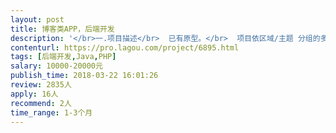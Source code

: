 ```yaml
---                
layout: post       
title: 博客类APP，后端开发           
description: '</br>一.项目描述</br>	已有原型。</br>	项目依区域/主题 分组的多语言协作型博客平台，注重多元内容（语种、知识、文化等）的传播与全球性交流。</br>二.主要功能</br>	小组、文章、动态。</br>三.可参考产品</br>	豆瓣APP（除 书影音部分）</br>	Wikipedia （多语言条目模式）</br>四.人员要求</br>	1.产品有一定创新性，精通数据架构者优先，能力初级的请不要接，以免耽误大家时间。</br>	2.APP发展方向与维基相似，具有慈善性质。希望开发人员热衷于公益活动，并希望可以长期合作。</br>	3.开发时间充裕，语言最好java，云服务器使用AWS。</br>	4.最好成都、重庆地区。</br>'     
contenturl: https://pro.lagou.com/project/6895.html      
tags: [后端开发,Java,PHP]            
salary: 10000-20000元          
publish_time: 2018-03-22 16:01:26         
review: 2835人                   
apply: 16人                   
recommend: 2人                   
time_range: 1-3个月              
---                 
```

